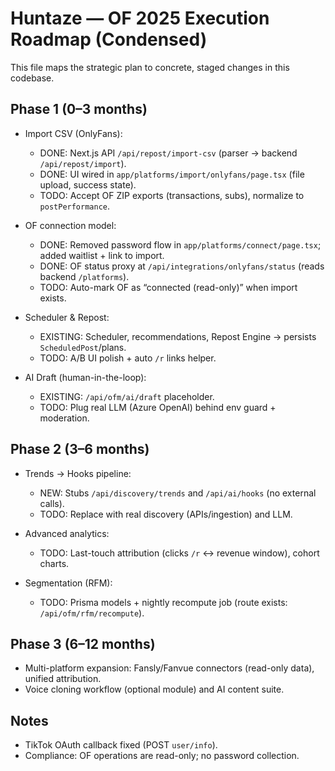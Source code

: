 # Huntaze — OF 2025 Execution Roadmap (Condensed)

This file maps the strategic plan to concrete, staged changes in this codebase.

## Phase 1 (0–3 months)

- Import CSV (OnlyFans):
  - DONE: Next.js API `/api/repost/import-csv` (parser → backend `/api/repost/import`).
  - DONE: UI wired in `app/platforms/import/onlyfans/page.tsx` (file upload, success state).
  - TODO: Accept OF ZIP exports (transactions, subs), normalize to `postPerformance`.

- OF connection model:
  - DONE: Removed password flow in `app/platforms/connect/page.tsx`; added waitlist + link to import.
  - DONE: OF status proxy at `/api/integrations/onlyfans/status` (reads backend `/platforms`).
  - TODO: Auto-mark OF as “connected (read-only)” when import exists.

- Scheduler & Repost:
  - EXISTING: Scheduler, recommendations, Repost Engine → persists `ScheduledPost`/plans.
  - TODO: A/B UI polish + auto `/r` links helper.

- AI Draft (human-in-the-loop):
  - EXISTING: `/api/ofm/ai/draft` placeholder.
  - TODO: Plug real LLM (Azure OpenAI) behind env guard + moderation.

## Phase 2 (3–6 months)

- Trends → Hooks pipeline:
  - NEW: Stubs `/api/discovery/trends` and `/api/ai/hooks` (no external calls). 
  - TODO: Replace with real discovery (APIs/ingestion) and LLM.

- Advanced analytics:
  - TODO: Last-touch attribution (clicks `/r` ↔ revenue window), cohort charts.

- Segmentation (RFM):
  - TODO: Prisma models + nightly recompute job (route exists: `/api/ofm/rfm/recompute`).

## Phase 3 (6–12 months)

- Multi-platform expansion: Fansly/Fanvue connectors (read-only data), unified attribution.
- Voice cloning workflow (optional module) and AI content suite.

## Notes

- TikTok OAuth callback fixed (POST `user/info`).
- Compliance: OF operations are read-only; no password collection.
